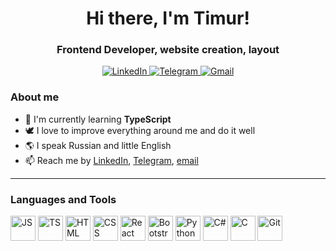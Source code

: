 <div id="header" align="center">
  <h1>Hi there, I'm Timur!</h1>
  <h3>Frontend Developer, website creation, layout</h3>
</div>

<div id="contacts" align="center">
  <a href="https://www.linkedin.com/in/timuryuta" target="_blank">
    <img
      src="https://img.shields.io/badge/linkedin-%230A66C2.svg?style=for-the-badge&logo=linkedin&logoColor=white"
      alt="LinkedIn"
    />
  </a>
  <a href="https://t.me/TimurYuTA" target="_blank">
    <img
      src="https://img.shields.io/badge/telegram-%231DA1F2.svg?style=for-the-badge&logo=telegram&logoColor=white"
      alt="Telegram"
    />
  </a>
  <a href="mailto:timuryuta@gmail.com">
    <img
      src="https://img.shields.io/badge/gmail-%23D14836.svg?style=for-the-badge&logo=gmail&logoColor=white"
      alt="Gmail"
    />
  </a>
</div>


### About me

- 🌱 I'm currently learning **TypeScript**
- 🕊 I love to improve everything around me and do it well
- 🌎 I speak Russian and little English
- 📫 Reach me by [LinkedIn](https://www.linkedin.com/in/timuryuta), [Telegram](https://t.me/TimurYuTA), [email](mailto:timuryuta@gmail.com)

___

### Languages and Tools

<div id="tools">
  <img
    src="https://cdn.jsdelivr.net/gh/devicons/devicon@latest/icons/javascript/javascript-original.svg"
    alt="JS"
    title="JS"
    width="40"
    height="40"
  />
  <img
    src="https://cdn.jsdelivr.net/gh/devicons/devicon@latest/icons/typescript/typescript-plain.svg"
    alt="TS"
    title="TS"
    width="40"
    height="40"
  />
  <img
    src="https://cdn.jsdelivr.net/gh/devicons/devicon@latest/icons/html5/html5-plain-wordmark.svg"
    alt="HTML"
    title="HTML"
    width="40"
    height="40"
  />
  <img
    src="https://cdn.jsdelivr.net/gh/devicons/devicon@latest/icons/css3/css3-plain-wordmark.svg"
    alt="CSS"
    title="CSS"
    width="40"
    height="40"
  />
  <img
    src="https://cdn.jsdelivr.net/gh/devicons/devicon@latest/icons/react/react-original-wordmark.svg"
    alt="React"
    title="React"
    width="40"
    height="40"
  />
  <img
    src="https://cdn.jsdelivr.net/gh/devicons/devicon@latest/icons/bootstrap/bootstrap-original-wordmark.svg"
    alt="Bootstrap"
    title="Bootstrap"
    width="40"
    height="40"
  />
  <img
    src="https://cdn.jsdelivr.net/gh/devicons/devicon@latest/icons/python/python-original-wordmark.svg"
    alt="Python"
    title="Python"
    width="40"
    height="40"
  />
  <img
    src="https://cdn.jsdelivr.net/gh/devicons/devicon@latest/icons/csharp/csharp-original.svg"
    alt="C#"
    title="C#"
    width="40"
    height="40"
  />
  <img
    src="https://cdn.jsdelivr.net/gh/devicons/devicon@latest/icons/c/c-original.svg"
    alt="C"
    title="C"
    width="40"
    height="40"
  />
  <img
    src="https://cdn.jsdelivr.net/gh/devicons/devicon@latest/icons/git/git-plain-wordmark.svg"
    alt="Git"
    title="Git"
    width="40"
    height="40"
  />
</div>
